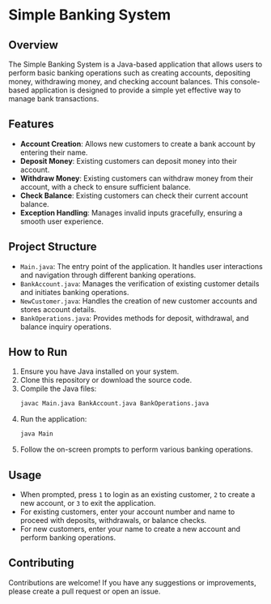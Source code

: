 # Simple Banking System

## Overview

The Simple Banking System is a Java-based application that allows users to perform basic banking operations such as creating accounts, depositing money, withdrawing money, and checking account balances. This console-based application is designed to provide a simple yet effective way to manage bank transactions.

## Features

- **Account Creation**: Allows new customers to create a bank account by entering their name.
- **Deposit Money**: Existing customers can deposit money into their account.
- **Withdraw Money**: Existing customers can withdraw money from their account, with a check to ensure sufficient balance.
- **Check Balance**: Existing customers can check their current account balance.
- **Exception Handling**: Manages invalid inputs gracefully, ensuring a smooth user experience.

## Project Structure

- `Main.java`: The entry point of the application. It handles user interactions and navigation through different banking operations.
- `BankAccount.java`: Manages the verification of existing customer details and initiates banking operations.
- `NewCustomer.java`: Handles the creation of new customer accounts and stores account details.
- `BankOperations.java`: Provides methods for deposit, withdrawal, and balance inquiry operations.

## How to Run

1. Ensure you have Java installed on your system.
2. Clone this repository or download the source code.
3. Compile the Java files:
   ```bash
   javac Main.java BankAccount.java BankOperations.java
   ```
4. Run the application:
   ```bash
   java Main
   ```
5. Follow the on-screen prompts to perform various banking operations.

## Usage

- When prompted, press `1` to login as an existing customer, `2` to create a new account, or `3` to exit the application.
- For existing customers, enter your account number and name to proceed with deposits, withdrawals, or balance checks.
- For new customers, enter your name to create a new account and perform banking operations.

## Contributing

Contributions are welcome! If you have any suggestions or improvements, please create a pull request or open an issue.
